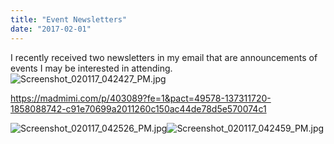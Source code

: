 ```yaml
---
title: "Event Newsletters"
date: "2017-02-01"
---
```


I recently received two newsletters in my email that are announcements of events I may be interested in attending. ![Screenshot_020117_042427_PM.jpg](https://gilcreque.files.wordpress.com/2017/02/screenshot_020117_042427_pm.jpg)

https://madmimi.com/p/403089?fe=1&pact=49578-137311720-1858088742-c91e70699a2011260c150ac44de78d5e570074c1

![Screenshot_020117_042526_PM.jpg](https://gilcreque.files.wordpress.com/2017/02/screenshot_020117_042526_pm.jpg)![Screenshot_020117_042459_PM.jpg](https://gilcreque.files.wordpress.com/2017/02/screenshot_020117_042459_pm.jpg)
